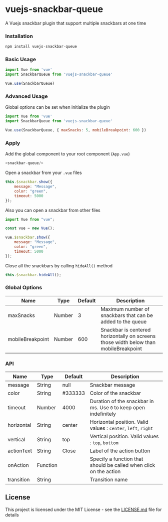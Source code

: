 # vuejs-snackbar-queue

A Vuejs snackbar plugin that support multiple snackbars at one time

### Installation
```js
npm install vuejs-snackbar-queue
```

### Basic Usage
```js
import Vue from 'vue'
import SnackbarQueue from 'vuejs-snackbar-queue' 

Vue.use(SnackbarQueue)
```

### Advanced Usage
Global options can be set when initialize the plugin
```js
import Vue from 'vue'
import SnackbarQueue from 'vuejs-snackbar-queue' 

Vue.use(SnackbarQueue, { maxSnacks: 5, mobileBreakpoint: 600 })
```

### Apply
Add the global component to your root component (`App.vue`)
```js
<snackbar-queue/>
```
Open a snackbar from your `.vue` files
```js
this.$snackbar.show({
    message: "Message",
    color: "green",
    timeout: 5000
});
```
Also you can open a snackbar from other files
```js
import Vue from "vue";

const vue = new Vue();

vue.$snackbar.show({
    message: "Message",
    color: "green",
    timeout: 5000
});
```
Close all the snackbars by calling `hideAll()` method
```js
this.$snackbar.hideAll();
```

### Global Options
| Name      | Type        | Default | Description |
| ----------- | ----------- | ------- | ----------- |
| maxSnacks   | Number       | 3 | Maximum number of snackbars that can be added to the queue |
| mobileBreakpoint   | Number        | 600 | Snackbar is centered horizontally on screens those width below than mobileBreakpoint | 

### API
| Name      | Type        | Default | Description |
| ----------- | ----------- | ------- | ----------- |
| message   | String       | null | Snackbar message |
| color   | String        | #333333 | Color of the snackbar | 
| timeout   | Number        | 4000 | Duration of the snackbar in ms. Use `0` to keep open indefinitely | 
| horizontal   | String        | center | Horizontal position. Valid values : `center`, `left`, `right`| 
| vertical   | String        | top | Vertical position. Valid values : `top`, `bottom` | 
| actionText   | String        | Close | Label of the action button | 
| onAction   | Function        |  | Specify a function that should be called when click on the action | 
| transition   | String        |  | Transition name | 

## License
This project is licensed under the MIT License - see the [LICENSE.md](https://github.com/shehanrangana/vuejs-snackbar-queue/blob/master/LICENSE) file for details